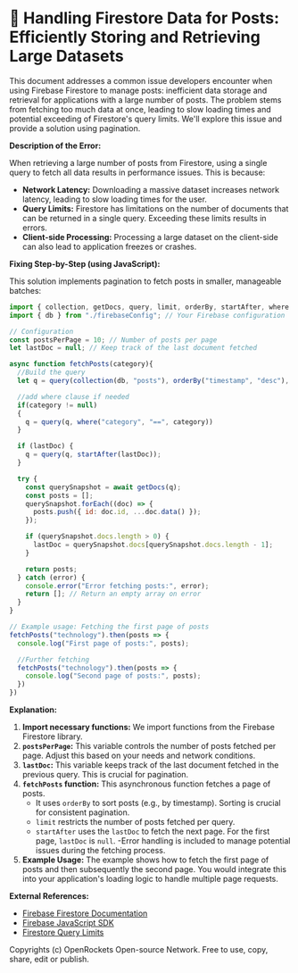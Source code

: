 # 🐞 Handling Firestore Data for Posts: Efficiently Storing and Retrieving Large Datasets


This document addresses a common issue developers encounter when using Firebase Firestore to manage posts: inefficient data storage and retrieval for applications with a large number of posts.  The problem stems from fetching too much data at once, leading to slow loading times and potential exceeding of Firestore's query limits.  We'll explore this issue and provide a solution using pagination.

**Description of the Error:**

When retrieving a large number of posts from Firestore, using a single query to fetch all data results in performance issues. This is because:

* **Network Latency:** Downloading a massive dataset increases network latency, leading to slow loading times for the user.
* **Query Limits:** Firestore has limitations on the number of documents that can be returned in a single query.  Exceeding these limits results in errors.
* **Client-side Processing:** Processing a large dataset on the client-side can also lead to application freezes or crashes.


**Fixing Step-by-Step (using JavaScript):**

This solution implements pagination to fetch posts in smaller, manageable batches:

```javascript
import { collection, getDocs, query, limit, orderBy, startAfter, where } from "firebase/firestore";
import { db } from "./firebaseConfig"; // Your Firebase configuration

// Configuration
const postsPerPage = 10; // Number of posts per page
let lastDoc = null; // Keep track of the last document fetched

async function fetchPosts(category){
  //Build the query
  let q = query(collection(db, "posts"), orderBy("timestamp", "desc"), limit(postsPerPage))

  //add where clause if needed
  if(category != null)
  {
    q = query(q, where("category", "==", category))
  }

  if (lastDoc) {
    q = query(q, startAfter(lastDoc));
  }

  try {
    const querySnapshot = await getDocs(q);
    const posts = [];
    querySnapshot.forEach((doc) => {
      posts.push({ id: doc.id, ...doc.data() });
    });

    if (querySnapshot.docs.length > 0) {
      lastDoc = querySnapshot.docs[querySnapshot.docs.length - 1];
    }

    return posts;
  } catch (error) {
    console.error("Error fetching posts:", error);
    return []; // Return an empty array on error
  }
}

// Example usage: Fetching the first page of posts
fetchPosts("technology").then(posts => {
  console.log("First page of posts:", posts);

  //Further fetching
  fetchPosts("technology").then(posts => {
    console.log("Second page of posts:", posts);
  })
})


```

**Explanation:**

1. **Import necessary functions:** We import functions from the Firebase Firestore library.
2. **`postsPerPage`:** This variable controls the number of posts fetched per page. Adjust this based on your needs and network conditions.
3. **`lastDoc`:** This variable keeps track of the last document fetched in the previous query.  This is crucial for pagination.
4. **`fetchPosts` function:** This asynchronous function fetches a page of posts.
   - It uses `orderBy` to sort posts (e.g., by timestamp).  Sorting is crucial for consistent pagination.
   - `limit` restricts the number of posts fetched per query.
   - `startAfter` uses the `lastDoc` to fetch the next page.  For the first page, `lastDoc` is `null`.
   -Error handling is included to manage potential issues during the fetching process.
5. **Example Usage:** The example shows how to fetch the first page of posts and then subsequently the second page.  You would integrate this into your application's loading logic to handle multiple page requests.


**External References:**

* [Firebase Firestore Documentation](https://firebase.google.com/docs/firestore)
* [Firebase JavaScript SDK](https://firebase.google.com/docs/web/setup)
* [Firestore Query Limits](https://firebase.google.com/docs/firestore/query-data/query-cursors#limitations)


Copyrights (c) OpenRockets Open-source Network. Free to use, copy, share, edit or publish.

